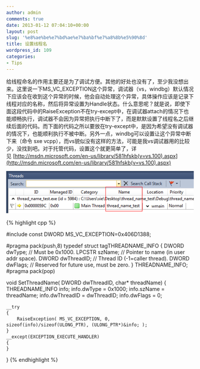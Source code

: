 ```yaml
---
author: admin
comments: true
date: 2013-01-12 07:04:10+00:00
layout: post
slug: '%e8%ae%be%e7%bd%ae%e7%ba%bf%e7%a8%8b%e5%90%8d'
title: 设置线程名
wordpress_id: 109
categories:
- Tips
---
```


给线程命名的作用主要还是为了调试方便。其他的好处也没有了，至少我没想出来。这里说一下MS_VC_EXCEPTION这个异常，调试器（vs，windbg）默认情况下应该会在收到这个异常的时候，他会自动处理这个异常，具体操作应该是记录下线程对应的名称，然后将异常设置为Handle状态。什么意思呢？就是说，即使下面这段代码中的RaiseException不在try-except中，在调试器attach的情况下也能顺畅执行，调试器不会因为异常把执行中断下了，而是默默设置了线程名之后继续后面的代码。而下面的代码之所以要放在try-except中，是因为希望没有调试器的情况下，也能顺利执行不被中断。另外一点，windbg可以设置让这个异常中断下来（命令 sxe vcpp），而vs貌似没有这样的方法，可能是我vs调试器用的比较少，没找到吧。对于托管代码，设置这个就更简单了，详见 [http://msdn.microsoft.com/en-us/library/581hfskb(v=vs.100).aspx](http://msdn.microsoft.com/en-us/library/581hfskb(v=vs.100).aspx)

[![](/uploads/2013/01/QQ截图20130112151544.png)](/uploads/2013/01/QQ截图20130112151544.png)


{% highlight cpp %}

#include 
const DWORD MS_VC_EXCEPTION=0x406D1388;

#pragma pack(push,8)
typedef struct tagTHREADNAME_INFO
{
    DWORD dwType; // Must be 0x1000.
    LPCSTR szName; // Pointer to name (in user addr space).
    DWORD dwThreadID; // Thread ID (-1=caller thread).
    DWORD dwFlags; // Reserved for future use, must be zero.
} THREADNAME_INFO;
#pragma pack(pop)

void SetThreadName( DWORD dwThreadID, char* threadName)
{
    THREADNAME_INFO info;
    info.dwType = 0x1000;
    info.szName = threadName;
    info.dwThreadID = dwThreadID;
    info.dwFlags = 0;

    __try
    {
        RaiseException( MS_VC_EXCEPTION, 0, sizeof(info)/sizeof(ULONG_PTR), (ULONG_PTR*)&info; );
    }
    __except(EXCEPTION_EXECUTE_HANDLER)
    {
    }
}
 {% endhighlight %}
